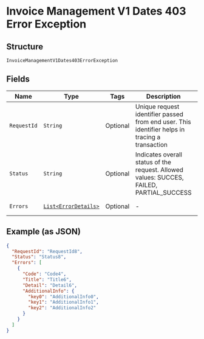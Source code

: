 
# Invoice Management V1 Dates 403 Error Exception

## Structure

`InvoiceManagementV1Dates403ErrorException`

## Fields

| Name | Type | Tags | Description | Getter | Setter |
|  --- | --- | --- | --- | --- | --- |
| `RequestId` | `String` | Optional | Unique request identifier passed from end user. This identifier helps in tracing a transaction | String getRequestId() | setRequestId(String requestId) |
| `Status` | `String` | Optional | Indicates overall status of the request. Allowed values: SUCCES, FAILED, PARTIAL_SUCCESS | String getStatus() | setStatus(String status) |
| `Errors` | [`List<ErrorDetails>`](../../doc/models/error-details.md) | Optional | - | List<ErrorDetails> getErrors() | setErrors(List<ErrorDetails> errors) |

## Example (as JSON)

```json
{
  "RequestId": "RequestId8",
  "Status": "Status8",
  "Errors": [
    {
      "Code": "Code4",
      "Title": "Title6",
      "Detail": "Detail6",
      "AdditionalInfo": {
        "key0": "AdditionalInfo0",
        "key1": "AdditionalInfo1",
        "key2": "AdditionalInfo2"
      }
    }
  ]
}
```


